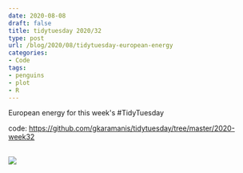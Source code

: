 ```yaml
---
date: 2020-08-08
draft: false
title: tidytuesday 2020/32
type: post
url: /blog/2020/08/tidytuesday-european-energy
categories:
- Code
tags:
- penguins
- plot
- R
---
```


European energy for this week's #TidyTuesday

code: https://github.com/gkaramanis/tidytuesday/tree/master/2020-week32  
&nbsp;  
  
![](/images/2020-08-04-tidytuesday-european-energy/european-energy.png)
